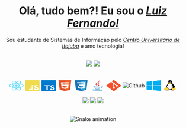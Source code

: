 <div>
  <h1 align="center">Olá, tudo bem?! Eu sou o <a href="https://www.linkedin.com/in/joaovittormmiguel/"><i>Luiz Fernando!</i></a></h1>
  <p align="center">Sou estudante de Sistemas de Informação pelo <a href="https://fepi.br/"><i>Centro Universitário de Itajubá</i></a> e amo tecnologia! </p>
</div> <br>

<div align="center">
  <a href="https://github.com/lffernandes23">
    <img height="150em" src="https://github-readme-stats.vercel.app/api?username=jvmmiguel&count_private=true&include_all_commits=true&show_icons=true&theme=gotham&hide_border=false&show_owner=true"/>
    <img height="150em" src="https://github-readme-stats.vercel.app/api/top-langs/?username=jvmmiguel&theme=gotham&hide_border=false&&layout=compact"/>
  </a>
</div> <br>

<div align="center" valign="top"><br>
  <img align="center" alt="React" height="30" width="40" src="https://raw.githubusercontent.com/devicons/devicon/master/icons/react/react-original.svg">
  <img align="center" alt="Js" height="30" width="40" src="https://raw.githubusercontent.com/devicons/devicon/master/icons/javascript/javascript-plain.svg">
  <img align="center" alt="Ts" height="30" width="40" src="https://raw.githubusercontent.com/devicons/devicon/master/icons/typescript/typescript-plain.svg">
  <img align="center" alt="HTML" height="30" width="40" src="https://raw.githubusercontent.com/devicons/devicon/master/icons/html5/html5-original.svg">
  <img align="center" alt="CSS" height="30" width="40" src="https://raw.githubusercontent.com/devicons/devicon/master/icons/css3/css3-original.svg">
  <img align="center" alt="React" height="30" width="40" src="https://raw.githubusercontent.com/devicons/devicon/master/icons/java/java-original.svg">
  <img align="center" alt="Git" height="30" width="40" src="https://raw.githubusercontent.com/devicons/devicon/master/icons/git/git-original.svg">
  <img align="center" alt="Github" height="30" width="30" src="https://img.icons8.com/ios-glyphs/30/ffffff/github.png">
  <img align="center" alt="Windows" height="30" width="40" src="https://raw.githubusercontent.com/devicons/devicon/master/icons/windows8/windows8-original.svg">
  <img align="center" alt="Linux" height="30" width="40" src="https://raw.githubusercontent.com/devicons/devicon/master/icons/linux/linux-original.svg">
</div> <br>

<div align="center">
  <a href="https://www.linkedin.com/in/lffernandes23/" target="_blank"><img src="https://img.shields.io/badge/-LinkedIn-%230077B5?style=for-the-badge&logo=linkedin&logoColor=white" target="_blank"></a> 
  <a href="https://www.instagram.com/luizfernando_07" target="_blank"><img src="https://img.shields.io/badge/-Instagram-%23E4405F?style=for-the-badge&logo=instagram&logoColor=white" target="_blank"></a>
  <a href="https://api.whatsapp.com/send?phone=5535991155480" <img src="https://img.shields.io/badge/WhatsApp-25D366?style=for-the-badge&logo=whatsapp&logoColor=white" target="_blank"></a>
  <a href="mailto:lffernandes23@gmail.com"><img src="https://img.shields.io/badge/Gmail-D14836?style=for-the-badge&logo=gmail&logoColor=white target="_blank"></a>
</div> <br>

<div align="center">
  
  ![Snake animation](https://github.com/danielbped/danielbped/blob/output/github-contribution-grid-snake.svg)
  
</div>
